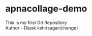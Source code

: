 # apnacollage-demo
This is my first Git Repository
<br>
Author - Dipak kshirsagar(change)
            